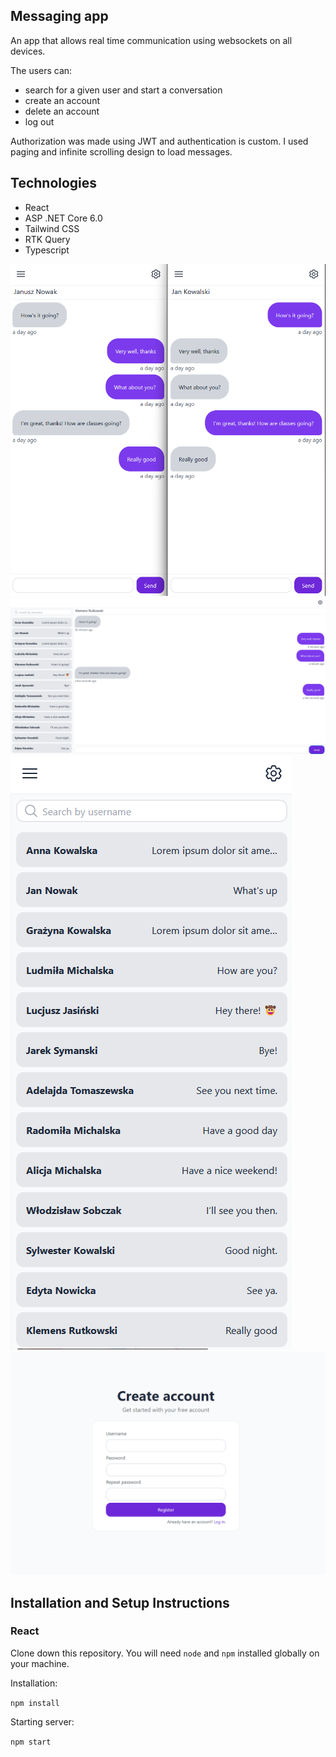 ## Messaging app

An app that allows real time communication using websockets on all devices.

The users can:
- search for a given user and start a conversation
- create an account
- delete an account
- log out

Authorization was made using JWT and authentication is custom. I used paging and
infinite scrolling design to load messages.

## Technologies

- React
- ASP .NET Core 6.0
- Tailwind CSS
- RTK Query
- Typescript

![screenshot 1](./screenshots/screenshot1.png)
![screenshot 2](./screenshots/screenshot2.png)
![screenshot 0](./screenshots/screenshot0.png)
![screenshot 3](./screenshots/screenshot3.png)


## Installation and Setup Instructions

### React
Clone down this repository. You will need `node` and `npm` installed globally on your machine.

Installation:

`npm install`

Starting server:

`npm start`
